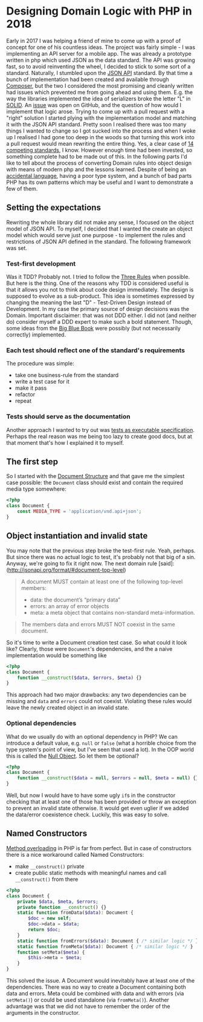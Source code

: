 # Designing Domain Logic with PHP in 2018

Early in 2017 I was helping a friend of mine to come up with a proof of concept for one of
his countless ideas. The project was fairly simple - I was implementing an API server for a mobile app.
The was already a prototype written in php which used JSON as the data standard. The API was growing fast, so 
to avoid reinventing the wheel, I decided to stick to some sort of a standard. Naturally, I stumbled upon the
[JSON API](http://jsonapi.org/) standard. By that time a bunch of implementation had been created and available through
[Composer](https://packagist.org/), but the two I considered the most promising and cleanly written had issues
which prevented me from going ahead and using them. E.g. the way the libraries implemented the idea of serializers broke 
the letter "L" in [SOLID](https://en.wikipedia.org/wiki/SOLID_(object-oriented_design)). 
An [issue](https://github.com/tobscure/json-api/issues/115) was open on GitHub,
and the question of how would I implement that logic arose. Trying to come up with a pull request with a "right" solution
I started plying with the implementation model and matching it with the JSON API standard. Pretty soon I realised
there was too many things I wanted to change so I got sucked into the process and when I woke up I realised I had gone
too deep in the woods so that turning this work into a pull request would mean rewriting the entire thing. Yes, a clear
case of [14 competing standards](https://xkcd.com/927/), I know. However enough time had been invested, so something complete
had to be made out of this. In the following parts I'd like to tell about the process of converting Domain rules
into object design with means of modern php and the lessons learned. Despite of being an
[accidental language](https://motherboard.vice.com/en_us/article/pgkbey/know-your-language-the-wither-of-php), having
a poor type system, and a bunch of bad parts PHP has its own patterns which may be useful and I want to demonstrate 
a few of them.

## Setting the expectations
Rewriting the whole library did not make any sense, I focused on the object model of JSON API. To myself, I decided that
I wanted the create an object model which would serve just one purpose - to implement the rules and restrictions of JSON API
defined in the standard. The following framework was set.

### Test-first development
Was it TDD? Probably not. I tried to follow the [Three Rules](http://butunclebob.com/ArticleS.UncleBob.TheThreeRulesOfTdd) 
when possible. But here is the thing. One of the reasons why TDD is considered useful is that it allows you not to think
about code design immediately. The design is supposed to evolve as a sub-product. This idea is sometimes expressed by
changing the meaning the last "D" - Test-Driven Design instead of Development. In my case the primary source of design
decisions was the Domain. Important disclaimer: that was not DDD either. I did not (and neither do) consider myself a
DDD expert to make such a bold statement. Though, some ideas from the [Big Blue Book](https://domainlanguage.com/ddd/)
were possibly (but not necessarily correctly) implemented.

### Each test should reflect one of the standard's requirements
The procedure was simple: 
- take one business-rule from the standard
- write a test case for it
- make it pass
- refactor
- repeat

### Tests should serve as the documentation
Another approach I wanted to try out was 
[tests as executable specification](http://agiledata.org/essays/tdd.html#Documentation). Perhaps the real reason was
me being too lazy to create good docs, but at that moment that's how I explained it to myself.

## The first step
So I started with the [Document Structure](http://jsonapi.org/format/#document-structure) and that gave me the simplest
case possible: the `Document` class should exist and contain the required media type somewhere:
```php
<?php
class Document {
    const MEDIA_TYPE = 'application/vnd.api+json';
}
```

## Object instantiation and invalid state
You may note that the previous step broke the test-first rule. Yeah, perhaps. But since there was no actual logic to test,
it's probably not that big of a sin. Anyway, we're going to fix it right now. The next domain rule [said]:(http://jsonapi.org/format/#document-top-level)
> A document MUST contain at least one of the following top-level members:
> - data: the document’s “primary data”
> - errors: an array of error objects
> - meta: a meta object that contains non-standard meta-information.

> The members data and errors MUST NOT coexist in the same document.

So it's time to write a Document creation test case. So what could it look like? Clearly, those were `Document`'s 
dependencies, and the a naive implementation would be something like
```php
<?php
class Document {
    function __construct($data, $errors, $meta) {}
}
```

This approach had two major drawbacks: any two dependencies can be missing and `data` and `errors` could not coexist.
Violating these rules would leave the newly created object in an invalid state.
### Optional dependencies
What do we usually do with an optional dependency in PHP? We can introduce a default value, e.g. `null` or `false`
(what a horrible choice from the type system's point of view, but I've seen that used a lot).
In the OOP world this is called the [Null Object](https://sourcemaking.com/design_patterns/null_object). So let them
be optional?
```php
<?php
class Document {
    function __construct($data = null, $errors = null, $meta = null) {}
}
```
Well, but now I would have to have some ugly `if`s in the constructor checking that at least one of those has been
provided or throw an exception to prevent an invalid state otherwise. It would get even uglier if we added the 
data/error coexistence check. Luckily, this was easy to solve.

## Named Constructors
[Method overloading](https://en.wikipedia.org/wiki/Function_overloading) in PHP is far from perfect. But in case of
constructors there is a nice workaround called Named Constructors:
- make `__construct()` private
- create public static methods with meaningful names and call `__construct()` from there

```php
<?php
class Document {
    private $data, $meta, $errors;
    private function __construct() {}
    static function fromData($data): Document {
        $doc = new self;
        $doc->data = $data;
        return $doc;
    }
    static function fromErrors($data): Document { /* similar logic */ }
    static function fromMeta($data): Document { /* similar logic */ }
    function setMeta($meta) {
        $this->meta = $meta;
    }
}
```

This solved the issue. A Document would inevitably have at least one of the dependencies. There was no way to create a 
Document containing both data and errors. Meta could be combined with data and with errors (via `setMeta()`) or could 
be used standalone (via `fromMeta()`). Another advantage was that we did not have to remember the order of the arguments
in the constructor.



